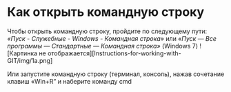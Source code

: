 # Как открыть командную строку

Чтобы открыть командную строку, пройдите по следующему пути: *«Пуск - Служебные - Windows - Командная строка»* или *«Пуск — Все программы — Стандартные — Командная строка»* (Windows 7)
![Картинка не отображается][Instructions-for-working-with-GIT/img/1а.png]

Или запустите командную строку (терминал, консоль), нажав сочетание клавиш «Win+R” и наберите команду cmd
